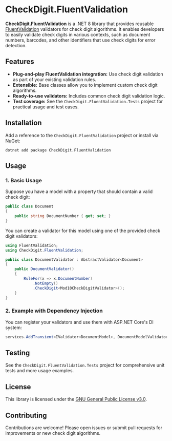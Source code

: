# CheckDigit.FluentValidation

**CheckDigit.FluentValidation** is a .NET 8 library that provides reusable [FluentValidation](https://docs.fluentvalidation.net/en/latest/) validators for check digit algorithms. It enables developers to easily validate check digits in various contexts, such as document numbers, barcodes, and other identifiers that use check digits for error detection.

## Features

- **Plug-and-play FluentValidation integration:** Use check digit validation as part of your existing validation rules.
- **Extensible:** Base classes allow you to implement custom check digit algorithms.
- **Ready-to-use validators:** Includes common check digit validation logic.
- **Test coverage:** See the `CheckDigit.FluentValidation.Tests` project for practical usage and test cases.

## Installation

Add a reference to the `CheckDigit.FluentValidation` project or install via NuGet:

`dotnet add package CheckDigit.FluentValidation`

## Usage

### 1. Basic Usage

Suppose you have a model with a property that should contain a valid check digit:

```csharp
public class Document
{
	public string DocumentNumber { get; set; }
}
```

You can create a validator for this model using one of the provided check digit validators:
```csharp
using FluentValidation;
using CheckDigit.FluentValidation;

public class DocumentValidator : AbstractValidator<Document>
{
	public DocumentValidator()
	{
		RuleFor(x => x.DocumentNumber)
			.NotEmpty()
			.CheckDigit<Mod10CheckDigitValidator>();
	}
}
```


### 2. Example with Dependency Injection

You can register your validators and use them with ASP.NET Core's DI system:

```csharp
services.AddTransient<IValidator<DocumentModel>, DocumentModelValidator>();
```

## Testing

See the `CheckDigit.FluentValidation.Tests` project for comprehensive unit tests and more usage examples.

## License

This library is licensed under the [GNU General Public License v3.0](./LICENSE).

## Contributing

Contributions are welcome! Please open issues or submit pull requests for improvements or new check digit algorithms.

